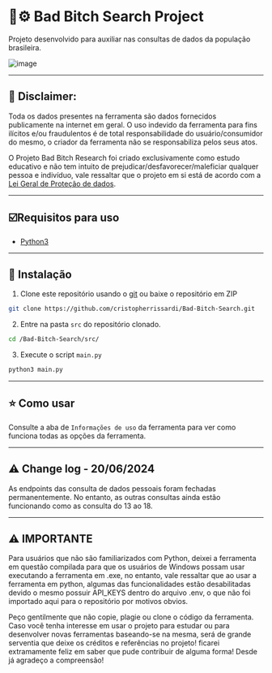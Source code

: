 

# 🧭⚙️ Bad Bitch Search Project

Projeto desenvolvido para auxiliar nas consultas de dados da população brasileira.


![image](https://github.com/cristopherrissardi/Bad-Bitch-Search/assets/93612872/4d3da46a-3393-45fc-9b80-622766bc805e)

---

## 📄 Disclaimer:

Toda os dados presentes na ferramenta são dados fornecidos publicamente na internet em geral. O uso indevido da ferramenta para fins ilícitos e/ou fraudulentos é de total responsabilidade do usuário/consumidor do mesmo, o criador da ferramenta não se responsabiliza pelos seus atos.

O Projeto Bad Bitch Research foi criado exclusivamente como estudo educativo e não tem intuito de prejudicar/desfavorecer/maleficiar qualquer pessoa e indivíduo, vale ressaltar que o projeto em si está de acordo com a  [Lei Geral de Proteção de dados](https://www.planalto.gov.br/ccivil_03/_ato2015-2018/2018/lei/l13709.htm). 


---

## ☑️Requisitos para uso

- [Python3](https://www.python.org/download/releases/3.0/)

---

## 🔑 Instalação


1. Clone este repositório usando o [git](https://git-scm.com/) ou baixe o repositório em ZIP

```bash
git clone https://github.com/cristopherrissardi/Bad-Bitch-Search.git
```


2. Entre na pasta `src` do repositório clonado.

```bash
cd /Bad-Bitch-Search/src/
```


3. Execute o script `main.py`

```bash
python3 main.py
```


---

## ⭐ Como usar

Consulte a aba de `Informações de uso` da ferramenta para ver como funciona todas as opções da ferramenta.

---

## ⚠️ Change log - 20/06/2024

As endpoints das consulta de dados pessoais foram fechadas permanentemente. No entanto, as outras consultas ainda estão funcionando como as consulta do 13 ao 18.

---

## ⚠️ IMPORTANTE

Para usuários que não são familiarizados com Python, deixei a ferramenta em questão compilada para que os usuários de Windows possam usar executando a ferramenta em .exe, no entanto, vale ressaltar que ao usar a ferramenta em python, algumas das funcionalidades estão desabilitadas devido o mesmo possuir API_KEYS dentro do arquivo .env, o que não foi importado aqui para o repositório por motivos obvios. 

Peço gentilmente que não copie, plagie ou clone o código da ferramenta. Caso você tenha interesse em usar o projeto para estudar ou para desenvolver novas ferramentas baseando-se na mesma, será de grande serventia que deixe os créditos e referências no projeto! ficarei extramamente feliz em saber que pude contribuir de alguma forma! Desde já agradeço a compreensão!

